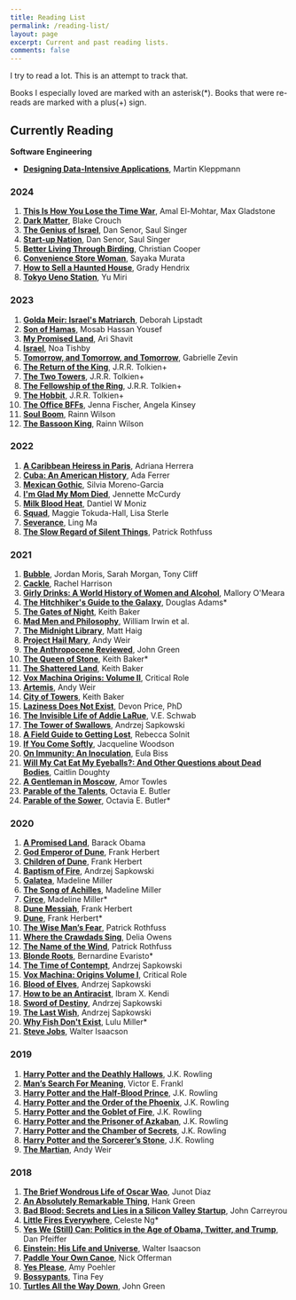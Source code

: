 ```yaml
---
title: Reading List
permalink: /reading-list/
layout: page
excerpt: Current and past reading lists.
comments: false
---
```


I try to read a lot. This is an attempt to track that.

Books I especially loved are marked with an asterisk(*). Books that were re-reads are marked with a plus(+) sign.

## Currently Reading

[//]: # (**Fiction**)

[//]: # (- **[The Lady of the Lake]&#40;https://bookshop.org/a/22449/9780316457132&#41;**, Andrzej Sapkowski)

[//]: # (- **[Son of Khyber]&#40;https://www.amazon.com/Son-Khyber-Thorn-Breland-Book/dp/0786952342/&#41;**, Keith Baker)

[//]: # (- **[Heretics of Dune]&#40;https://bookshop.org/a/22449/9780593098264&#41;**, Frank Herbert)

[//]: # (- **[The Odyssey]&#40;https://bookshop.org/a/22449/9780393356250&#41;**, Emily Wilson)

[//]: # (- **[Her Body and Other Parties: Stories]&#40;https://bookshop.org/a/22449/9781555977887&#41;**, Carmen Maria Machado )

**Software Engineering**

- **[Designing Data-Intensive Applications](https://bookshop.org/a/22449/9781449373320)**, Martin Kleppmann

### 2024

1. **[This Is How You Lose the Time War](https://bookshop.org/a/22449/9781534430990)**, Amal El-Mohtar, Max Gladstone
1. **[Dark Matter](https://bookshop.org/a/22449/9781101904244)**, Blake Crouch
1. **[The Genius of Israel](https://bookshop.org/a/22449/9781797124568)**, Dan Senor, Saul Singer
1. **[Start-up Nation](https://bookshop.org/a/22449/9780446541473)**, Dan Senor, Saul Singer
1. **[Better Living Through Birding](https://bookshop.org/a/22449/9780593242384)**, Christian Cooper
1. **[Convenience Store Woman](https://bookshop.org/a/22449/9780802129628)**, Sayaka Murata
1. **[How to Sell a Haunted House](https://bookshop.org/a/22449/9780593201268)**, Grady Hendrix
1. **[Tokyo Ueno Station](https://bookshop.org/a/22449/9780593187524)**, Yu Miri

### 2023

1. **[Golda Meir: Israel's Matriarch](https://bookshop.org/a/22449/9780300253511)**, Deborah Lipstadt
1. **[Son of Hamas](https://bookshop.org/a/22449/9781414333083)**, Mosab Hassan Yousef
1. **[My Promised Land](https://bookshop.org/a/22449/9780385521710)**, Ari Shavit
1. **[Israel](https://bookshop.org/a/22449/9781982144937)**, Noa Tishby
1. **[Tomorrow, and Tomorrow, and Tomorrow](https://bookshop.org/a/22449/9780593321201)**, Gabrielle Zevin
1. **[The Return of the King](https://bookshop.org/a/22449/9780547928197)**, J.R.R. Tolkien\+
1. **[The Two Towers](https://bookshop.org/a/22449/9780547928203)**, J.R.R. Tolkien\+
1. **[The Fellowship of the Ring](https://bookshop.org/a/22449/9780547928210)**, J.R.R. Tolkien\+
1. **[The Hobbit](https://bookshop.org/a/22449/9780547928227)**, J.R.R. Tolkien\+
1. **[The Office BFFs](https://bookshop.org/a/22449/9780063007598)**, Jenna Fischer, Angela Kinsey
1. **[Soul Boom](https://bookshop.org/a/22449/9780306828270)**, Rainn Wilson
1. **[The Bassoon King](https://bookshop.org/a/22449/9780451469434)**, Rainn Wilson

### 2022

1. **[A Caribbean Heiress in Paris](https://bookshop.org/a/22449/9781335639844)**, Adriana Herrera
1. **[Cuba: An American History](https://bookshop.org/a/22449/9781501154560)**, Ada Ferrer
1. **[Mexican Gothic](https://bookshop.org/a/22449/9780525620785)**, Silvia Moreno-Garcia
1. **[I'm Glad My Mom Died](https://bookshop.org/a/22449/9781982185824)**, Jennette McCurdy
1. **[Milk Blood Heat](https://bookshop.org/a/22449/9780802158154)**, Dantiel W Moniz
1. **[Squad](https://bookshop.org/a/22449/9780062943149)**, Maggie Tokuda-Hall, Lisa Sterle
1. **[Severance](https://bookshop.org/a/22449/9781250214997)**, Ling Ma
1. **[The Slow Regard of Silent Things](https://bookshop.org/a/22449/9780756411329)**, Patrick Rothfuss

### 2021

1. **[Bubble](https://bookshop.org/a/22449/9781250245564)**, Jordan Moris, Sarah Morgan, Tony Cliff
1. **[Cackle](https://bookshop.org/a/22449/9780593202029)**, Rachel Harrison
1. **[Girly Drinks: A World History of Women and Alcohol](https://bookshop.org/a/22449/9781335282408)**, Mallory O'Meara
1. **[The Hitchhiker's Guide to the Galaxy](https://bookshop.org/a/22449/9780345391803)**, Douglas Adams\*
1. **[The Gates of Night](https://www.amazon.com/Gates-Night-Dreaming-Dark-Book/dp/B0073ZGECI/)**, Keith Baker
1. **[Mad Men and Philosophy](https://bookshop.org/a/22449/9780470603017)**, William Irwin et al.
1. **[The Midnight Library](https://bookshop.org/a/22449/9780525559498)**, Matt Haig
1. **[Project Hail Mary](https://bookshop.org/a/22449/9780593135228)**, Andy Weir
1. **[The Anthropocene Reviewed](https://bookshop.org/a/22449/9780525555247)**, John Green
1. **[The Queen of Stone](https://www.amazon.com/Queen-Stone-Thorn-Breland/dp/0786950099/)**, Keith Baker\*
1. **[The Shattered Land](https://www.amazon.com/Shattered-Land-Dreaming-Dark-Book/dp/0786938218/)**, Keith Baker
1. **[Vox Machina Origins: Volume II](https://bookshop.org/books/critical-role-vox-machina-origins-volume-ii/9781506714493)**, Critical Role 
1. **[Artemis](https://bookshop.org/a/22449/9780553448146)**, Andy Weir
1. **[City of Towers](https://www.amazon.com/City-Towers-Eberron-Dreaming-Dark/dp/0786935847)**, Keith Baker
1. **[Laziness Does Not Exist](https://bookshop.org/a/22449/9781982140113)**, Devon Price, PhD
1. **[The Invisible Life of Addie LaRue](https://bookshop.org/a/22449/9780765387578)**, V.E. Schwab
1. **[The Tower of Swallows](https://bookshop.org/a/22449/9780316457033)**, Andrzej Sapkowski
1. **[A Field Guide to Getting Lost](https://bookshop.org/a/22449/9780143037248)**, Rebecca Solnit
1. **[If You Come Softly](https://bookshop.org/a/22449/9780142415221)**, Jacqueline Woodson
1. **[On Immunity: An Inoculation](https://bookshop.org/a/22449/9781555977207)**, Eula Biss
1. **[Will My Cat Eat My Eyeballs?: And Other Questions about Dead Bodies](https://bookshop.org/a/22449/9780393358490)**, Caitlin Doughty
1. **[A Gentleman in Moscow](https://bookshop.org/a/22449/9780143110439)**, Amor Towles
1. **[Parable of the Talents](https://bookshop.org/a/22449/9781538732199)**, Octavia E. Butler
1. **[Parable of the Sower](https://bookshop.org/a/22449/9781538732182)**, Octavia E. Butler\*

### 2020

1. **[A Promised Land](https://bookshop.org/a/22449/9781524763169)**, Barack Obama
1. **[God Emperor of Dune](https://bookshop.org/a/22449/9780593098257)**, Frank Herbert
1. **[Children of Dune](https://bookshop.org/a/22449/9780593098240)**, Frank Herbert
1. **[Baptism of Fire](https://bookshop.org/a/22449/9780316452861)**, Andrzej Sapkowski
1. **[Galatea](https://bookshop.org/a/22449/9780063280519)**, Madeline Miller
1. **[The Song of Achilles](https://bookshop.org/a/22449/9780062060624)**, Madeline Miller
1. **[Circe](https://bookshop.org/a/22449/9780316556323)**, Madeline Miller\*
1. **[Dune Messiah](https://bookshop.org/a/22449/9780593098233)**, Frank Herbert
1. **[Dune](https://bookshop.org/a/22449/9780441172719)**, Frank Herbert\*
1. **[The Wise Man’s Fear](https://bookshop.org/a/22449/9780756407919)**, Patrick Rothfuss
1. **[Where the Crawdads Sing](https://bookshop.org/a/22449/9780735219106)**, Delia Owens
1. **[The Name of the Wind](https://bookshop.org/a/22449/9780756404741)**, Patrick Rothfuss
1. **[Blonde Roots](https://bookshop.org/a/22449/9781594484346)**, Bernardine Evaristo\*
1. **[The Time of Contempt](https://bookshop.org/a/22449/9780316452762)**, Andrzej Sapkowski
1. **[Vox Machina: Origins Volume I](https://www.amazon.com/Critical-Role-Vox-Machina-Origins/dp/1506714811)**, Critical Role
1. **[Blood of Elves](https://bookshop.org/a/22449/9780316029193)**, Andrzej Sapkowski
1. **[How to be an Antiracist](https://bookshop.org/a/22449/9780525509301)**, Ibram X. Kendi
1. **[Sword of Destiny](https://bookshop.org/a/22449/9780316452564)**, Andrzej Sapkowski
1. **[The Last Wish](https://bookshop.org/a/22449/9780316452465)**, Andrzej Sapkowski
1. **[Why Fish Don't Exist](https://bookshop.org/a/22449/9781501160349)**, Lulu Miller\*
1. **[Steve Jobs](https://bookshop.org/a/22449/9781982176860)**, Walter Isaacson

### 2019

1. **[Harry Potter and the Deathly Hallows](https://bookshop.org/a/22449/9781338878981)**, J.K. Rowling
1. **[Man’s Search For Meaning](https://bookshop.org/a/22449/9780807014271)**, Victor E. Frankl
1. **[Harry Potter and the Half-Blood Prince](https://bookshop.org/a/22449/9781594132216)**, J.K. Rowling
1. **[Harry Potter and the Order of the Phoenix](https://bookshop.org/a/22449/9780439358064)**, J.K. Rowling
1. **[Harry Potter and the Goblet of Fire](https://bookshop.org/a/22449/9780439139595)**, J.K. Rowling
1. **[Harry Potter and the Prisoner of Azkaban](https://bookshop.org/a/22449/9781338299168)**, J.K. Rowling
1. **[Harry Potter and the Chamber of Secrets](https://bookshop.org/a/22449/9780439064866)**, J.K. Rowling
1. **[Harry Potter and the Sorcerer’s Stone](https://bookshop.org/a/22449/9780590353403)**, J.K. Rowling
1. **[The Martian](https://bookshop.org/a/22449/9780553418026)**, Andy Weir

### 2018

1. **[The Brief Wondrous Life of Oscar Wao](https://bookshop.org/a/22449/9781594483295)**, Junot Diaz
1. **[An Absolutely Remarkable Thing](https://bookshop.org/a/22449/9781524743468)**, Hank Green
1. **[Bad Blood: Secrets and Lies in a Silicon Valley Startup](https://bookshop.org/a/22449/9780525431992)**, John Carreyrou
1. **[Little Fires Everywhere](https://bookshop.org/a/22449/9780735224315)**, Celeste Ng\*
1. **[Yes We (Still) Can: Politics in the Age of Obama, Twitter, and Trump](https://bookshop.org/a/22449/9781538711705)**, Dan Pfeiffer
1. **[Einstein: His Life and Universe](https://bookshop.org/a/22449/9780743264747)**, Walter Isaacson
1. **[Paddle Your Own Canoe](https://bookshop.org/a/22449/9780451467096)**, Nick Offerman
1. **[Yes Please](https://bookshop.org/a/22449/9780062268358)**, Amy Poehler
1. **[Bossypants](https://bookshop.org/a/22449/9780316056878)**, Tina Fey
1. **[Turtles All the Way Down](https://bookshop.org/a/22449/9780525555377)**, John Green
